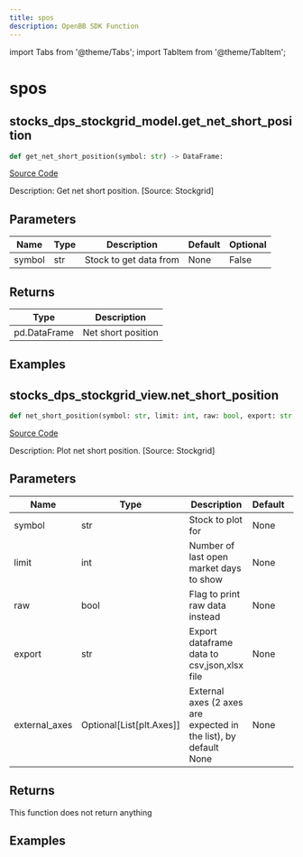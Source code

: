 ```yaml
---
title: spos
description: OpenBB SDK Function
---
```


import Tabs from '@theme/Tabs';
import TabItem from '@theme/TabItem';

# spos

<Tabs>
<TabItem value="model" label="Model" default>

## stocks_dps_stockgrid_model.get_net_short_position

```python title='openbb_terminal/stocks/dark_pool_shorts/stockgrid_model.py'
def get_net_short_position(symbol: str) -> DataFrame:
```
[Source Code](https://github.com/OpenBB-finance/OpenBBTerminal/tree/main/openbb_terminal/stocks/dark_pool_shorts/stockgrid_model.py#L169)

Description: Get net short position. [Source: Stockgrid]

## Parameters

| Name | Type | Description | Default | Optional |
| ---- | ---- | ----------- | ------- | -------- |
| symbol | str | Stock to get data from | None | False |

## Returns

| Type | Description |
| ---- | ----------- |
| pd.DataFrame | Net short position |

## Examples



</TabItem>
<TabItem value="view" label="View">

## stocks_dps_stockgrid_view.net_short_position

```python title='openbb_terminal/stocks/dark_pool_shorts/stockgrid_view.py'
def net_short_position(symbol: str, limit: int, raw: bool, export: str, external_axes: Optional[List[matplotlib.axes._axes.Axes]]) -> None:
```
[Source Code](https://github.com/OpenBB-finance/OpenBBTerminal/tree/main/openbb_terminal/stocks/dark_pool_shorts/stockgrid_view.py#L249)

Description: Plot net short position. [Source: Stockgrid]

## Parameters

| Name | Type | Description | Default | Optional |
| ---- | ---- | ----------- | ------- | -------- |
| symbol | str | Stock to plot for | None | False |
| limit | int | Number of last open market days to show | None | False |
| raw | bool | Flag to print raw data instead | None | False |
| export | str | Export dataframe data to csv,json,xlsx file | None | False |
| external_axes | Optional[List[plt.Axes]] | External axes (2 axes are expected in the list), by default None | None | True |

## Returns

This function does not return anything

## Examples



</TabItem>
</Tabs>